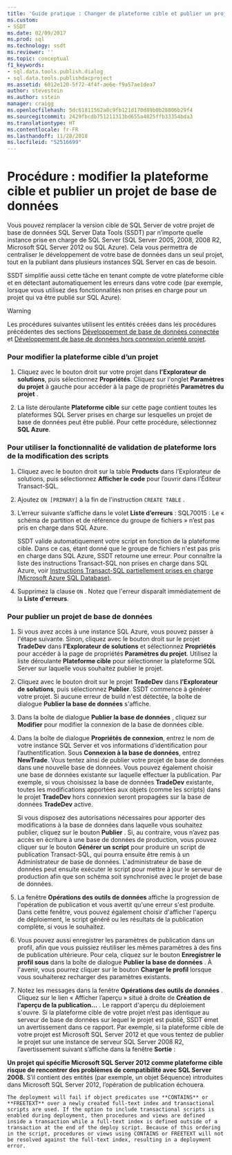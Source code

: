 ```yaml
---
title: 'Guide pratique : Changer de plateforme cible et publier un projet de base de données | Microsoft Docs'
ms.custom:
- SSDT
ms.date: 02/09/2017
ms.prod: sql
ms.technology: ssdt
ms.reviewer: ''
ms.topic: conceptual
f1_keywords:
- sql.data.tools.publish.dialog
- sql.data.tools.publishdacproject
ms.assetid: 6012e120-5f72-4f4f-ae6e-f9a57ae1dea7
author: stevestein
ms.author: sstein
manager: craigg
ms.openlocfilehash: 5dc61811562a8c9fb121d170d89b0b28806b29f4
ms.sourcegitcommit: 2429fbcdb751211313bd655a4825ffb33354bda3
ms.translationtype: HT
ms.contentlocale: fr-FR
ms.lasthandoff: 11/28/2018
ms.locfileid: "52516699"
---
```

# <a name="how-to-change-target-platform-and-publish-a-database-project"></a>Procédure : modifier la plateforme cible et publier un projet de base de données
Vous pouvez remplacer la version cible de SQL Server de votre projet de base de données SQL Server Data Tools (SSDT) par n’importe quelle instance prise en charge de SQL Server (SQL Server 2005, 2008, 2008 R2, Microsoft SQL Server 2012 ou SQL Azure). Cela vous permettra de centraliser le développement de votre base de données dans un seul projet, tout en la publiant dans plusieurs instances SQL Server en cas de besoin.  
  
SSDT simplifie aussi cette tâche en tenant compte de votre plateforme cible et en détectant automatiquement les erreurs dans votre code (par exemple, lorsque vous utilisez des fonctionnalités non prises en charge pour un projet qui va être publié sur SQL Azure).  
  
> [!WARNING]  
> Les procédures suivantes utilisent les entités créées dans les procédures précédentes des sections [Développement de base de données connectée](../ssdt/connected-database-development.md) et [Développement de base de données hors connexion orienté projet](../ssdt/project-oriented-offline-database-development.md).  
  
### <a name="to-change-a-projects-target-platform"></a>Pour modifier la plateforme cible d’un projet  
  
1.  Cliquez avec le bouton droit sur votre projet dans **l’Explorateur de solutions**, puis sélectionnez **Propriétés**. Cliquez sur l'onglet **Paramètres du projet** à gauche pour accéder à la page de propriétés **Paramètres du projet** .  
  
2.  La liste déroulante **Plateforme cible** sur cette page contient toutes les plateformes SQL Server prises en charge sur lesquelles un projet de base de données peut être publié. Pour cette procédure, sélectionnez **SQL Azure**.  
  
### <a name="to-use-platform-validation-when-editing-scripts"></a>Pour utiliser la fonctionnalité de validation de plateforme lors de la modification des scripts  
  
1.  Cliquez avec le bouton droit sur la table **Products** dans l’Explorateur de solutions, puis sélectionnez **Afficher le code** pour l’ouvrir dans l’Éditeur Transact\-SQL.  
  
2.  Ajoutez `ON [PRIMARY]` à la fin de l'instruction `CREATE TABLE` .  
  
3.  L’erreur suivante s’affiche dans le volet **Liste d’erreurs** : SQL70015 : Le « schéma de partition et de référence du groupe de fichiers » n’est pas pris en charge dans SQL Azure.  
  
    SSDT valide automatiquement votre script en fonction de la plateforme cible. Dans ce cas, étant donné que le groupe de fichiers n'est pas pris en charge dans SQL Azure, SSDT retourne une erreur. Pour connaître la liste des instructions Transact\-SQL non prises en charge dans SQL Azure, voir [Instructions Transact-SQL partiellement prises en charge (Microsoft Azure SQL Database)](https://msdn.microsoft.com/library/ee336267.aspx).  
  
4.  Supprimez la clause `ON` . Notez que l'erreur disparaît immédiatement de la **Liste d'erreurs**.  
  
### <a name="to-publish-a-database-project"></a>Pour publier un projet de base de données  
  
1.  Si vous avez accès à une instance SQL Azure, vous pouvez passer à l'étape suivante. Sinon, cliquez avec le bouton droit sur le projet **TradeDev** dans **l’Explorateur de solutions** et sélectionnez **Propriétés** pour accéder à la page de propriétés **Paramètres du projet**. Utilisez la liste déroulante **Plateforme cible** pour sélectionner la plateforme SQL Server sur laquelle vous souhaitez publier le projet.  
  
2.  Cliquez avec le bouton droit sur le projet **TradeDev** dans **l’Explorateur de solutions**, puis sélectionnez **Publier**. SSDT commence à générer votre projet. Si aucune erreur de build n'est détectée, la boîte de dialogue **Publier la base de données** s'affiche.  
  
3.  Dans la boîte de dialogue **Publier la base de données** , cliquez sur **Modifier** pour modifier la connexion de la base de données cible.  
  
4.  Dans la boîte de dialogue **Propriétés de connexion**, entrez le nom de votre instance SQL Server et vos informations d’identification pour l’authentification. Sous **Connexion à la base de données**, entrez **NewTrade**. Vous tentez ainsi de publier votre projet de base de données dans une nouvelle base de données. Vous pouvez également choisir une base de données existante sur laquelle effectuer la publication. Par exemple, si vous choisissez la base de données **TradeDev** existante, toutes les modifications apportées aux objets (comme les scripts) dans le projet **TradeDev** hors connexion seront propagées sur la base de données **TradeDev** active.  
  
    Si vous disposez des autorisations nécessaires pour apporter des modifications à la base de données dans laquelle vous souhaitez publier, cliquez sur le bouton **Publier** . Si, au contraire, vous n’avez pas accès en écriture à une base de données de production, vous pouvez cliquer sur le bouton **Générer un script** pour produire un script de publication Transact\-SQL, qui pourra ensuite être remis à un Administrateur de base de données. L'administrateur de base de données peut ensuite exécuter le script pour mettre à jour le serveur de production afin que son schéma soit synchronisé avec le projet de base de données.  
  
5.  La fenêtre **Opérations des outils de données**  affiche la progression de l'opération de publication et vous avertit qu'une erreur s'est produite. Dans cette fenêtre, vous pouvez également choisir d'afficher l'aperçu de déploiement, le script généré ou les résultats de la publication complète, si vous le souhaitez.  
  
6.  Vous pouvez aussi enregistrer les paramètres de publication dans un profil, afin que vous puissiez réutiliser les mêmes paramètres à des fins de publication ultérieure. Pour cela, cliquez sur le bouton **Enregistrer le profil sous** dans la boîte de dialogue **Publier la base de données** . À l'avenir, vous pourrez cliquer sur le bouton **Charger le profil** lorsque vous souhaiterez recharger des paramètres existants.  
  
7.  Notez les messages dans la fenêtre **Opérations des outils de données** . Cliquez sur le lien « Afficher l’aperçu » situé à droite de **Création de l’aperçu de la publication…** . Le rapport d'aperçu du déploiement s'ouvre. Si la plateforme cible de votre projet n’est pas identique au serveur de base de données sur lequel le projet est publié, SSDT émet un avertissement dans ce rapport.  Par exemple, si la plateforme cible de votre projet est Microsoft SQL Server 2012 et que vous tentez de publier le projet sur une instance de serveur SQL Server 2008 R2, l’avertissement suivant s’affiche dans la fenêtre **Sortie** :  
  
**Un projet qui spécifie Microsoft SQL Server 2012 comme plateforme cible risque de rencontrer des problèmes de compatibilité avec SQL Server 2008.** S’il contient des entités (par exemple, un objet Séquence) introduites dans Microsoft SQL Server 2012, l’opération de publication échouera.  
  
    The deployment will fail if object predicates use **CONTAINS** or **FREETEXT** over a newly created full-text index and transactional scripts are used. If the option to include transactional scripts is enabled during deployment, then procedures and views are defined inside a transaction while a full-text index is defined outside of a transaction at the end of the deploy script. Because of this ordering in the script, procedures or views using CONTAINS or FREETEXT will not be resolved against the full-text index, resulting in a deployment error.  
  
